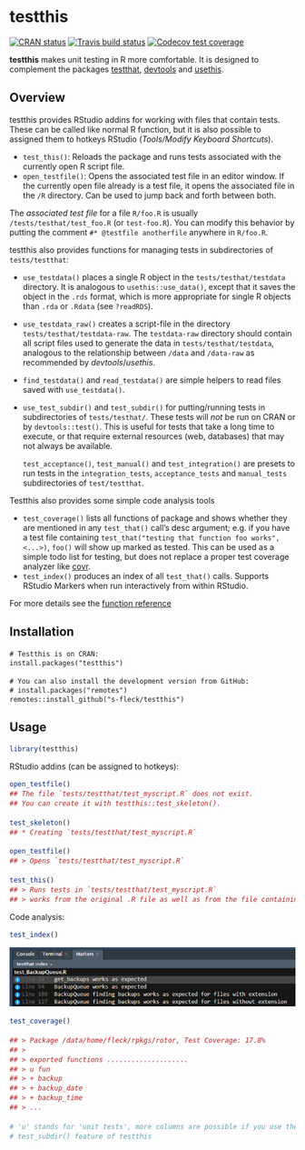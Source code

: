 
# testthis

<!-- badges: start -->

[![CRAN
status](http://www.r-pkg.org/badges/version/testthis)](https://cran.r-project.org/package=testthis)
[![Travis build
status](https://travis-ci.com/s-fleck/testthis.svg?branch=master)](https://travis-ci.com/s-fleck/testthis)
[![Codecov test
coverage](https://codecov.io/gh/s-fleck/testthis/branch/master/graph/badge.svg)](https://codecov.io/gh/s-fleck/testthis?branch=master)
<!-- badges: end -->

**testthis** makes unit testing in R more comfortable. It is designed to
complement the packages [testthat](https://github.com/r-lib/testthat),
[devtools](https://github.com/r-lib/devtools) and
[usethis](https://github.com/r-lib/usethis).

## Overview

testthis provides RStudio addins for working with files that contain
tests. These can be called like normal R function, but it is also
possible to assigned them to hotkeys RStudio (*Tools/Modify Keyboard
Shortcuts*).

  - `test_this()`: Reloads the package and runs tests associated with
    the currently open R script file.
  - `open_testfile()`: Opens the associated test file in an editor
    window. If the currently open file already is a test file, it opens
    the associated file in the `/R` directory. Can be used to jump back
    and forth between both.

The *associated test file* for a file `R/foo.R` is usually
`/tests/testhat/test_foo.R` (or `test-foo.R`). You can modify this
behavior by putting the comment `#* @testfile anotherfile` anywhere in
`R/foo.R`.

testthis also provides functions for managing tests in subdirectories of
`tests/testthat`:

  - `use_testdata()` places a single R object in the
    `tests/testhat/testdata` directory. It is analogous to
    `usethis::use_data()`, except that it saves the object in the `.rds`
    format, which is more appropriate for single R objects than `.rda`
    or `.Rdata` (see `?readRDS`).

  - `use_testdata_raw()` creates a script-file in the directory
    `tests/testhat/testdata-raw`. The `testdata-raw` directory should
    contain all script files used to generate the data in
    `tests/testhat/testdata`, analogous to the relationship between
    `/data` and `/data-raw` as recommended by *devtools*/*usethis*.

  - `find_testdata()` and `read_testdata()` are simple helpers to read
    files saved with `use_testdata()`.

  - `use_test_subdir()` and `test_subdir()` for putting/running tests in
    subdirectories of `tests/testhat/`. These tests will *not* be run on
    CRAN or by `devtools::test()`. This is useful for tests that take a
    long time to execute, or that require external resources (web,
    databases) that may not always be available.
    
    `test_acceptance()`, `test_manual()` and `test_integration()` are
    presets to run tests in the `integration_tests`, `acceptance_tests`
    and `manual_tests` subdirectories of `test/testthat`.

Testthis also provides some simple code analysis tools

  - `test_coverage()` lists all functions of package and shows whether
    they are mentioned in any `test_that()` call’s desc argument;
    e.g. if you have a test file containing `test_that("testing that
    function foo works", <...>)`, `foo()` will show up marked as tested.
    This can be used as a simple todo list for testing, but does not
    replace a proper test coverage analyzer like
    [covr](https://github.com/r-lib/covr).
  - `test_index()` produces an index of all `test_that()` calls.
    Supports RStudio Markers when run interactively from within RStudio.

For more details see the [function
reference](https://s-fleck.github.io/testthis/reference/index.html)

## Installation

    # Testthis is on CRAN:
    install.packages("testthis")
    
    # You can also install the development version from GitHub:
    # install.packages("remotes")
    remotes::install_github("s-fleck/testthis")

## Usage

``` r
library(testthis)
```

RStudio addins (can be assigned to hotkeys):

``` r
open_testfile()
## The file `tests/testthat/test_myscript.R` does not exist. 
## You can create it with testthis::test_skeleton().

test_skeleton()
## * Creating `tests/testthat/test_myscript.R`

open_testfile()
## > Opens `tests/testthat/test_myscript.R`

test_this() 
## > Runs tests in `tests/testthat/test_myscript.R`
## > works from the original .R file as well as from the file containing the tests
```

Code analysis:

``` r
test_index()
```

![test-index](inst/img/test-index.png)

``` r
test_coverage()

## > Package /data/home/fleck/rpkgs/rotor, Test Coverage: 17.8%
## >
## > exported functions .................... 
## > u fun          
## > + backup       
## > + backup_date  
## > + backup_time  
## > ...

# 'u' stands for 'unit tests', more columns are possible if you use the 
# test_subdir() feature of testthis
```
